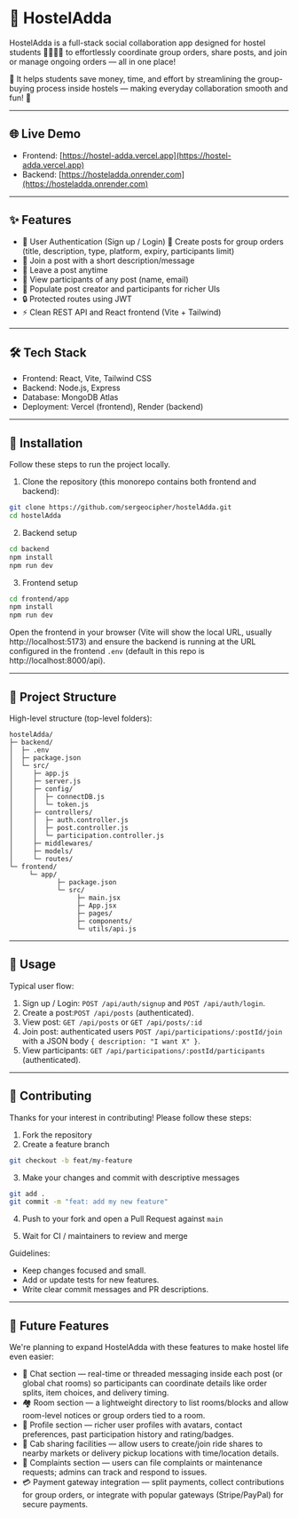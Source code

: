 # 🏡 HostelAdda

HostelAdda is a full-stack social collaboration app designed for hostel students 🧑‍🎓👩‍🎓 to effortlessly coordinate group orders, share posts, and join or manage ongoing orders — all in one place!

💬 It helps students save money, time, and effort by streamlining the group-buying process inside hostels — making everyday collaboration smooth and fun! 🚀

---

## 🌐 Live Demo

- Frontend: [https://hostel-adda.vercel.app](https://hostel-adda.vercel.app)
- Backend: [https://hosteladda.onrender.com](https://hosteladda.onrender.com)


---

## ✨ Features

- 🔐 User Authentication (Sign up / Login)
📝 Create posts for group orders (title, description, type, platform, expiry, participants limit)
- 🤝 Join a post with a short description/message
- 🚪 Leave a post anytime
- 👥 View participants of any post (name, email)
- 🎯 Populate post creator and participants for richer UIs
- 🔒 Protected routes using JWT
- ⚡ Clean REST API and React frontend (Vite + Tailwind)

---

## 🛠️ Tech Stack

- Frontend: React, Vite, Tailwind CSS
- Backend: Node.js, Express
- Database: MongoDB Atlas
- Deployment: Vercel (frontend), Render (backend)

---

## 🚀 Installation

Follow these steps to run the project locally.

1. Clone the repository (this monorepo contains both frontend and backend):

```bash
git clone https://github.com/sergeocipher/hostelAdda.git
cd hostelAdda
```

2. Backend setup

```bash
cd backend
npm install
npm run dev
```

3. Frontend setup

```bash
cd frontend/app
npm install
npm run dev
```

Open the frontend in your browser (Vite will show the local URL, usually http://localhost:5173) and ensure the backend is running at the URL configured in the frontend `.env` (default in this repo is http://localhost:8000/api).

---

## 📁 Project Structure

High-level structure (top-level folders):

```
hostelAdda/
├─ backend/                
│  ├─ .env
│  ├─ package.json
│  └─ src/
│     ├─ app.js             
│     ├─ server.js          
│     ├─ config/
│     │  ├─ connectDB.js    
│     │  └─ token.js        
│     ├─ controllers/       
│     │  ├─ auth.controller.js
│     │  ├─ post.controller.js
│     │  └─ participation.controller.js
│     ├─ middlewares/       
│     ├─ models/            
│     └─ routes/           
└─ frontend/
	 └─ app/                 
			├─ package.json
			└─ src/
				 ├─ main.jsx       
				 ├─ App.jsx         
				 ├─ pages/          
				 ├─ components/     
				 └─ utils/api.js   
```

---

## 🧭 Usage

Typical user flow:

1. Sign up / Login:  `POST /api/auth/signup` and `POST /api/auth/login`.
2. Create a post:`POST /api/posts` (authenticated).
3. View post: `GET /api/posts` or `GET /api/posts/:id` 
4. Join post: authenticated users `POST /api/participations/:postId/join` with a JSON body `{ description: "I want X" }`.
5. View participants: `GET /api/participations/:postId/participants` (authenticated).

---

## 🤝 Contributing

Thanks for your interest in contributing! Please follow these steps:

1. Fork the repository
2. Create a feature branch

```bash
git checkout -b feat/my-feature
```

3. Make your changes and commit with descriptive messages

```bash
git add .
git commit -m "feat: add my new feature"
```

4. Push to your fork and open a Pull Request against `main`

5. Wait for CI / maintainers to review and merge

Guidelines:
- Keep changes focused and small.
- Add or update tests for new features.
- Write clear commit messages and PR descriptions.

---

## 🚧 Future Features

We're planning to expand HostelAdda with these features to make hostel life even easier:

- 💬 Chat section — real-time or threaded messaging inside each post (or global chat rooms) so participants can coordinate details like order splits, item choices, and delivery timing.
- 🏘️ Room section — a lightweight directory to list rooms/blocks and allow room-level notices or group orders tied to a room.
- 👤 Profile section — richer user profiles with avatars, contact preferences, past participation history and rating/badges.
- 🚗 Cab sharing facilities — allow users to create/join ride shares to nearby markets or delivery pickup locations with time/location details.
- 📝 Complaints section — users can file complaints or maintenance requests; admins can track and respond to issues.
- 💳 Payment gateway integration — split payments, collect contributions for group orders, or integrate with popular gateways (Stripe/PayPal) for secure payments.



